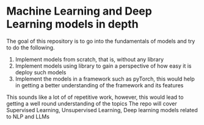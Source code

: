 # Machine Learning and Deep Learning models in depth

The goal of this repository is to go into the fundamentals of models and try to do the following.
1. Implement models from scratch, that is, without any library
2. Implement models using library to gain a perspective of how easy it is deploy such models
3. Implement the models in a framework such as pyTorch, this would help in getting a better understanding of the framework and its features

This sounds like a lot of of repetitive work, however, this would lead to getting a well round understanding of the topics
The repo will cover Supervised Learning, Unsupervised Learning, Deep learning models related to NLP and LLMs
